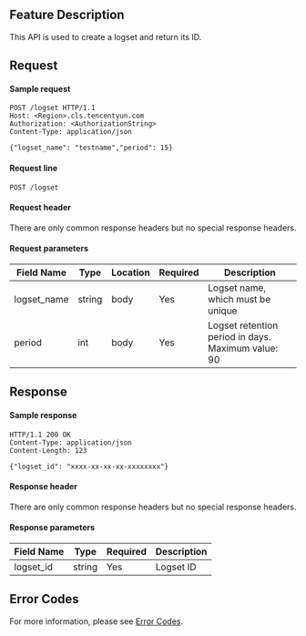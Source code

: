 ## Feature Description

This API is used to create a logset and return its ID.

## Request

#### Sample request

```shell
POST /logset HTTP/1.1
Host: <Region>.cls.tencentyun.com
Authorization: <AuthorizationString>
Content-Type: application/json

{"logset_name": "testname","period": 15}
```
#### Request line

```shell
POST /logset
```

#### Request header

There are only common response headers but no special response headers.

#### Request parameters

| Field Name | Type | Location | Required | Description |
|--------------|--------|------|---------|--------------------------------|
| logset_name  | string | body | Yes      | Logset name, which must be unique             |
| period       | int    | body | Yes      | Logset retention period in days. Maximum value: 90    |

## Response

#### Sample response

```shell
HTTP/1.1 200 OK
Content-Type: application/json
Content-Length: 123

{"logset_id": "xxxx-xx-xx-xx-xxxxxxxx"}
```

#### Response header

There are only common response headers but no special response headers.

#### Response parameters

| Field Name | Type | Required | Description |
|-------------|-----------|---------|-------------------------------|
| logset_id        | string     | Yes       | Logset ID                                                  |

## Error Codes

For more information, please see [Error Codes](https://intl.cloud.tencent.com/document/product/614/12402).
